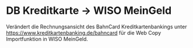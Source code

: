 DB Kreditkarte -> WISO MeinGeld
===========

Verändert die Rechnungsansicht des BahnCard Kreditkartenbankings unter https://www.kreditkartenbanking.de/bahncard für die Web Copy Importfunktion in WISO MeinGeld.